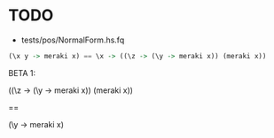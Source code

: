 # TODO

* tests/pos/NormalForm.hs.fq

```haskell
(\x y -> meraki x) == \x -> ((\z -> (\y -> meraki x)) (meraki x))
```

BETA 1:

  ((\z -> (\y -> meraki x)) (meraki x))

  ==

  (\y -> meraki x)
